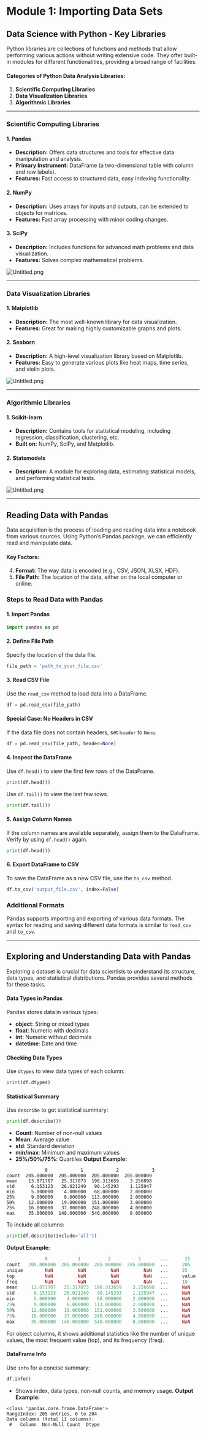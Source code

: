 

# Module 1: Importing Data Sets
## Data Science with Python - Key Libraries
Python libraries are collections of functions and methods that allow performing various actions without writing extensive code. They offer built-in modules for different functionalities, providing a broad range of facilities.
#### Categories of Python Data Analysis Libraries:
1. **Scientific Computing Libraries**
2. **Data Visualization Libraries**
3. **Algorithmic Libraries**

___
### Scientific Computing Libraries
#### 1. **Pandas**
- **Description:** Offers data structures and tools for effective data manipulation and analysis.
- **Primary Instrument:** DataFrame (a two-dimensional table with column and row labels).
- **Features:** Fast access to structured data, easy indexing functionality.
#### 2. **NumPy**
- **Description:** Uses arrays for inputs and outputs, can be extended to objects for matrices.
- **Features:** Fast array processing with minor coding changes.
#### 3. **SciPy**
- **Description:** Includes functions for advanced math problems and data visualization.
- **Features:** Solves complex mathematical problems.

![Untitled.png](https://prod-files-secure.s3.us-west-2.amazonaws.com/03e82b26-cccb-4906-bb56-adabcbdc0655/997ac361-58a8-4f04-bb0f-79fea4baa761/Untitled.png?X-Amz-Algorithm=AWS4-HMAC-SHA256&X-Amz-Content-Sha256=UNSIGNED-PAYLOAD&X-Amz-Credential=ASIAZI2LB466YODO2SHQ%2F20250131%2Fus-west-2%2Fs3%2Faws4_request&X-Amz-Date=20250131T010835Z&X-Amz-Expires=3600&X-Amz-Security-Token=IQoJb3JpZ2luX2VjEKn%2F%2F%2F%2F%2F%2F%2F%2F%2F%2FwEaCXVzLXdlc3QtMiJGMEQCIBXJEBe8Cozn%2FmWNeaoZM%2Bj0P%2FWT5zHVVBznujQ1zVFgAiAb22yRSkl7ijEvKB7MfUGWAs12v1mvoqUnCtEju16D0SqIBAiy%2F%2F%2F%2F%2F%2F%2F%2F%2F%2F8BEAAaDDYzNzQyMzE4MzgwNSIMlO5i5cukL7kX%2F47uKtwDaRJsv%2BtSr0Y3VjGlLKlrKLGU7boLQYUNsH4CYBj5xdNU54rip6awLNv3ZnfMn2giz%2FzQzqV0CYkS6LcV8bSrDJoi7K2zfZGx1LKF1Zb4wsSaqQhRUB2F5BCdh72jsubBoytdQZ3nyn5ZeN4VW0AsrUNm0%2Fxj%2BZY0I3%2BaVVEcawzaFZvW6dXTOMXB4hzHi264%2FRiafe%2B5idchl1QhW0HEOMBucrexmx0uWQ0LzzkIBdgj8O09BWZYHzbAVagemvqSJo5dFJPUV9G6Z3D2Z930YogAG%2BLrm7GzIZ1HPOFcoCA3WkAFlCy6YVUz0cpMsUt73gcDMcJSaj845%2B0tBVkCtA2WMVD%2FKcwMTQjC1aFYX41cCpT0aE%2Bf7QeX7hKwNGKozB6c95X8F1CCAre2rHJNmDLCgML6vPTIfTXDwzOMsGqwSokPVozBPsrzZRL9K9l38tSZBVFhK7jJ9Tf7A3kbOlobSoLtLPT79%2FMxddUYkxTcjVNpI%2FxV%2F98dB9zqOpgLG9ptysG90Eb0EQaVQG6apccT1yUKYbjHhb4W06CiwsZe4zN9lDAIMdM89JTCZvQo1zAKwPdc9%2BaBLkZtMY5UdeHKA6FAozEQyfPuFdCP%2BzDNR10o2uBs6n9Jh1Yw37TwvAY6pgFVglUCDyk%2BgTr2LzykDIcuXRFPkwRI1mc50z%2BcmyDk%2BLv8iq21pTQPbzbWVktTEQCRAZwLRz5uHhutvZaI8Xc9cAnaoe7%2FGGDmC5na8Kv4RBidGDMlHcUhr1d2CF8MtaivrGJuSgoh5fbeV6NhPHrFzzy%2B8b4TEbPIFYy0rHOlCvtpMY2ca4C7lQf0kkX2%2BNrrsamwm1HcpQ9mSLZLgwriI0JBeay0&X-Amz-Signature=1d7fce3f976285da8cbd8e3eb16e38dfc8142c9034e248ed34b06109f8fd2950&X-Amz-SignedHeaders=host&x-id=GetObject)
___
### Data Visualization Libraries
#### 1. **Matplotlib**
- **Description:** The most well-known library for data visualization.
- **Features:** Great for making highly customizable graphs and plots.
#### 2. **Seaborn**
- **Description:** A high-level visualization library based on Matplotlib.
- **Features:** Easy to generate various plots like heat maps, time series, and violin plots.

![Untitled.png](https://prod-files-secure.s3.us-west-2.amazonaws.com/03e82b26-cccb-4906-bb56-adabcbdc0655/733d1e42-5a53-4fd8-90c1-3d85254369a6/Untitled.png?X-Amz-Algorithm=AWS4-HMAC-SHA256&X-Amz-Content-Sha256=UNSIGNED-PAYLOAD&X-Amz-Credential=ASIAZI2LB46627FHKGNX%2F20250131%2Fus-west-2%2Fs3%2Faws4_request&X-Amz-Date=20250131T010834Z&X-Amz-Expires=3600&X-Amz-Security-Token=IQoJb3JpZ2luX2VjEKn%2F%2F%2F%2F%2F%2F%2F%2F%2F%2FwEaCXVzLXdlc3QtMiJGMEQCIBcMs4bcIK0Lwhv7zMfGhMXpit2e10rfyFlS9HW59IHyAiAizL6HI6rrdK1LstU5n4CmAOGtvUfinZQ7w7hgND0UUCqIBAiy%2F%2F%2F%2F%2F%2F%2F%2F%2F%2F8BEAAaDDYzNzQyMzE4MzgwNSIMqYulwjYI2bNEgmVnKtwD5y6n%2FLz6iJEj8BQMEu1z8iwNzA9fmNQ6uQdo73mbETmEsiG2SB73Np%2BCUQ20BbSa9NkSFYM4B%2FvNOPkZ8QQfFMBn9wGSbGgispQ3Eyg8f%2FCjPGMBMBrL51FPwbb6NFBr1ATNrskc7ewHMLICsCskZTzOegqxNHp8K6vmVG%2FSoPT5ANVlnzqU2hV%2FX0Abvvk59GxW8RR4LDV8OwYlB4dQtYEPizCb%2FOwa%2BDFlJajcBXaNP9UECOQZJF4xjP8wAoYcj2V6dpW57Q7RadR3sGXUoIWLB04T%2F4fSDy7VQKVl3AOQh%2F5Hpv8gYy9NsmcShGXBQP62lYj%2B8SI3ianGoEVCwQR87OJa9e%2FUTZKePjjPAkv%2ByBKYMYGtyIURMnPoXbc2CroBiH%2FNwwF7J23n2fem%2BdKPN67SkcVQ%2F0faBBncwzNfgCPzD%2BSNj0jZKBM46Ke7RgrcCSF4%2FvWk6QLjzXM2146JS6JYO1idLA4hhYf8IRbXdZXR4aPnsp3W1kGv%2F7Bt5uYMVotTccMbtrHkmX42STEQQxcg0hqjnPPn41hhhAkKy6KLvjyNFkAIA8MQFWiPRBRPjRJguX3fkWFXT4pOl%2BJUQb6zisGVmzeLoIZQ3RIsFExpxtGhnhn1iKcw47TwvAY6pgFKW2SUTh%2BLvrwVGMJmHKezTGkYfoIeiZnvAUgdgvVIUT3k1f7GIOwyN7iz2bUPZ9gPPkr%2B%2FldNhkoCai6x9LPjjw0iV6W%2F0eBulqB%2BNFp%2BRqfaFzvxSbnUEZ%2F2MOxmLCBCE2t%2BJmsEG4SxCruVKCw5EOjhmVmjp3UQezSm7adtoIN5YQp0UV8w4Zj781phjxvtnUcK4JYBKUL%2F%2FoR4tWKVckU6zWUT&X-Amz-Signature=d811b16db7fa54c6fb2a5377aeb9414e1598434abd92a37305b56958737576c8&X-Amz-SignedHeaders=host&x-id=GetObject)
___
### Algorithmic Libraries
#### 1. **Scikit-learn**
- **Description:** Contains tools for statistical modeling, including regression, classification, clustering, etc.
- **Built on:** NumPy, SciPy, and Matplotlib.
#### 2. **Statsmodels**
- **Description:** A module for exploring data, estimating statistical models, and performing statistical tests.

![Untitled.png](https://prod-files-secure.s3.us-west-2.amazonaws.com/03e82b26-cccb-4906-bb56-adabcbdc0655/c62885f5-417d-4179-834f-d68f8f2bdf39/Untitled.png?X-Amz-Algorithm=AWS4-HMAC-SHA256&X-Amz-Content-Sha256=UNSIGNED-PAYLOAD&X-Amz-Credential=ASIAZI2LB46627FHKGNX%2F20250131%2Fus-west-2%2Fs3%2Faws4_request&X-Amz-Date=20250131T010834Z&X-Amz-Expires=3600&X-Amz-Security-Token=IQoJb3JpZ2luX2VjEKn%2F%2F%2F%2F%2F%2F%2F%2F%2F%2FwEaCXVzLXdlc3QtMiJGMEQCIBcMs4bcIK0Lwhv7zMfGhMXpit2e10rfyFlS9HW59IHyAiAizL6HI6rrdK1LstU5n4CmAOGtvUfinZQ7w7hgND0UUCqIBAiy%2F%2F%2F%2F%2F%2F%2F%2F%2F%2F8BEAAaDDYzNzQyMzE4MzgwNSIMqYulwjYI2bNEgmVnKtwD5y6n%2FLz6iJEj8BQMEu1z8iwNzA9fmNQ6uQdo73mbETmEsiG2SB73Np%2BCUQ20BbSa9NkSFYM4B%2FvNOPkZ8QQfFMBn9wGSbGgispQ3Eyg8f%2FCjPGMBMBrL51FPwbb6NFBr1ATNrskc7ewHMLICsCskZTzOegqxNHp8K6vmVG%2FSoPT5ANVlnzqU2hV%2FX0Abvvk59GxW8RR4LDV8OwYlB4dQtYEPizCb%2FOwa%2BDFlJajcBXaNP9UECOQZJF4xjP8wAoYcj2V6dpW57Q7RadR3sGXUoIWLB04T%2F4fSDy7VQKVl3AOQh%2F5Hpv8gYy9NsmcShGXBQP62lYj%2B8SI3ianGoEVCwQR87OJa9e%2FUTZKePjjPAkv%2ByBKYMYGtyIURMnPoXbc2CroBiH%2FNwwF7J23n2fem%2BdKPN67SkcVQ%2F0faBBncwzNfgCPzD%2BSNj0jZKBM46Ke7RgrcCSF4%2FvWk6QLjzXM2146JS6JYO1idLA4hhYf8IRbXdZXR4aPnsp3W1kGv%2F7Bt5uYMVotTccMbtrHkmX42STEQQxcg0hqjnPPn41hhhAkKy6KLvjyNFkAIA8MQFWiPRBRPjRJguX3fkWFXT4pOl%2BJUQb6zisGVmzeLoIZQ3RIsFExpxtGhnhn1iKcw47TwvAY6pgFKW2SUTh%2BLvrwVGMJmHKezTGkYfoIeiZnvAUgdgvVIUT3k1f7GIOwyN7iz2bUPZ9gPPkr%2B%2FldNhkoCai6x9LPjjw0iV6W%2F0eBulqB%2BNFp%2BRqfaFzvxSbnUEZ%2F2MOxmLCBCE2t%2BJmsEG4SxCruVKCw5EOjhmVmjp3UQezSm7adtoIN5YQp0UV8w4Zj781phjxvtnUcK4JYBKUL%2F%2FoR4tWKVckU6zWUT&X-Amz-Signature=18acd04d8c7be68a16e2bc11645f80a3fe357e508579980dbd5662449bbd11c2&X-Amz-SignedHeaders=host&x-id=GetObject)
___
## Reading Data with Pandas
Data acquisition is the process of loading and reading data into a notebook from various sources. Using Python’s Pandas package, we can efficiently read and manipulate data.
#### Key Factors:
4. **Format:** The way data is encoded (e.g., CSV, JSON, XLSX, HDF).
5. **File Path:** The location of the data, either on the local computer or online.
### Steps to Read Data with Pandas
#### 1. **Import Pandas**
```python
import pandas as pd
```
#### 2. **Define File Path**
Specify the location of the data file.
```python
file_path = 'path_to_your_file.csv'
```
#### 3. **Read CSV File**
Use the `read_csv` method to load data into a DataFrame.
```python
df = pd.read_csv(file_path)
```
#### Special Case: No Headers in CSV
If the data file does not contain headers, set `header` to `None`.
```python
df = pd.read_csv(file_path, header=None)
```
#### 4. **Inspect the DataFrame**
Use `df.head()` to view the first few rows of the DataFrame.
```python
print(df.head())
```
Use `df.tail()` to view the last few rows.
```python
print(df.tail())
```
#### 5. **Assign Column Names**
If the column names are available separately, assign them to the DataFrame.
Verify by using `df.head()` again.
```python
print(df.head())
```
#### 6. **Export DataFrame to CSV**
To save the DataFrame as a new CSV file, use the `to_csv` method.
```python
df.to_csv('output_file.csv', index=False)
```
### Additional Formats
Pandas supports importing and exporting of various data formats. The syntax for reading and saving different data formats is similar to `read_csv` and `to_csv`.
___
## Exploring and Understanding Data with Pandas
Exploring a dataset is crucial for data scientists to understand its structure, data types, and statistical distributions. Pandas provides several methods for these tasks.
#### Data Types in Pandas
Pandas stores data in various types:
- **object**: String or mixed types
- **float**: Numeric with decimals
- **int**: Numeric without decimals
- **datetime**: Date and time
#### Checking Data Types
Use `dtypes` to view data types of each column:
```python
print(df.dtypes)
```
#### Statistical Summary
Use `describe` to get statistical summary:
```python
print(df.describe())
```
- **Count**: Number of non-null values
- **Mean**: Average value
- **std**: Standard deviation
- **min/max**: Minimum and maximum values
- **25%/50%/75%**: Quartiles
**Output Example:**
```plain text
              0            1            2            3
count  205.000000  205.000000  205.000000  205.000000
mean    13.071707   25.317073  198.313659    3.256098
std      6.153123   26.021249   90.145293    1.125947
min      5.000000    4.000000   68.000000    2.000000
25%      9.000000    8.000000  113.000000    2.000000
50%     12.000000   19.000000  151.000000    3.000000
75%     16.000000   37.000000  248.000000    4.000000
max     35.000000  148.000000  540.000000    8.000000
```
To include all columns:
```python
print(df.describe(include='all'))
```
**Output Example:**
```r
              0           1          2          3       ...      25       26       27
count   205.000000  205.000000  205.000000  205.000000  ...     205      205      205
unique        NaN         NaN         NaN         NaN   ...     25       25       25
top           NaN         NaN         NaN         NaN   ...     value    value    value
freq          NaN         NaN         NaN         NaN   ...     10       10       10
mean     13.071707   25.317073  198.313659    3.256098  ...     NaN      NaN      NaN
std       6.153123   26.021249   90.145293    1.125947  ...     NaN      NaN      NaN
min       5.000000    4.000000   68.000000    2.000000  ...     NaN      NaN      NaN
25%       9.000000    8.000000  113.000000    2.000000  ...     NaN      NaN      NaN
50%      12.000000   19.000000  151.000000    3.000000  ...     NaN      NaN      NaN
75%      16.000000   37.000000  248.000000    4.000000  ...     NaN      NaN      NaN
max      35.000000  148.000000  540.000000    8.000000  ...     NaN      NaN      NaN
```
For object columns, it shows additional statistics like the number of unique values, the most frequent value (top), and its frequency (freq).
#### DataFrame Info
Use `info` for a concise summary:
```python
df.info()
```
- Shows index, data types, non-null counts, and memory usage.
**Output Example:**
```less
<class 'pandas.core.frame.DataFrame'>
RangeIndex: 205 entries, 0 to 204
Data columns (total 11 columns):
 #   Column  Non-Null Count  Dtype
